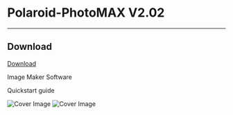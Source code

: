 # Polaroid-PhotoMAX V2.02
--------------------------
## Download

[Download](https://mega.nz/#!HZIBEaTI!HqwQNCVdkTcJIk9jIyC2BgorR7FWNXYuRj0aMeNXkvw)

Image Maker Software

Quickstart
guide

![Cover Image](https://github.com/coolcraftnet18/Polaroid-PhotoMAX/blob/master/photomax.jpg?raw=true)
![Cover Image](https://github.com/coolcraftnet18/Polaroid-PhotoMAX/blob/master/scannedcover.jpg?raw=true)


